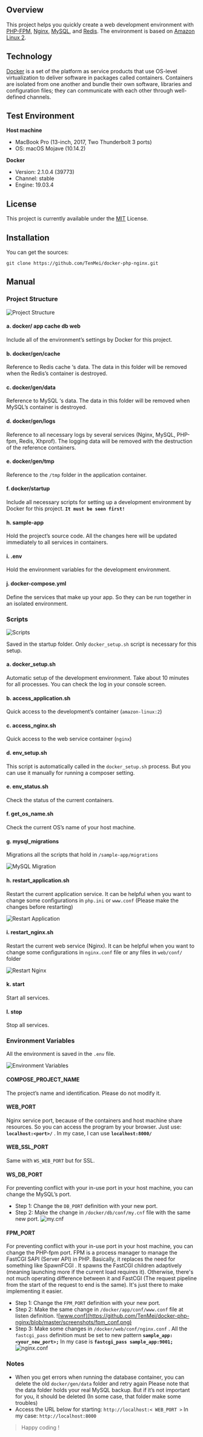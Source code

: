 ## Overview

This project helps you quickly create a web development environment with [PHP-FPM](https://php-fpm.org/), [Nginx](https://www.nginx.com/), [MySQL](https://www.mysql.com/), and [Redis](https://redis.io/). The environment is based on [Amazon Linux 2](https://aws.amazon.com/amazon-linux-2/?nc1=h_ls).

## Technology
[Docker](https://www.docker.com/) is a set of the platform as service products that use
OS-level virtualization to deliver software in packages called
containers. Containers are isolated from one another and bundle
their own software, libraries and configuration files; they can
communicate with each other through well-defined channels.

## Test Environment
**Host machine**
- MacBook Pro (13-inch, 2017, Two Thunderbolt 3 ports)
- OS: macOS Mojave (10.14.2)

**Docker**
- Version: 2.1.0.4 (39773)
- Channel: stable
- Engine: 19.03.4

## License
This project is currently available under the [MIT](https://github.com/TenMei/docker-php-nginx/blob/master/LICENSE) License.

## Installation
You can get the sources:
```
git clone https://github.com/TenMei/docker-php-nginx.git
```

## Manual
### Project Structure
![Project Structure](https://github.com/TenMei/docker-php-nginx/blob/master/screenshots/project_structure.png)
#### a. docker/ app cache db web
Include all of the environment’s settings by Docker for this project.
#### b. docker/gen/cache
> <!--Generated by Docker-->

Reference to Redis cache ‘s data. The data in this folder will be removed when the Redis’s container is destroyed.
#### c. docker/gen/data
> <!--Generated by Docker-->

Reference to MySQL ‘s data. The data in this folder will be removed when MySQL’s container is destroyed.
#### d. docker/gen/logs
> <!--Generated by Docker-->

Reference to all necessary logs by several services (Nginx, MySQL, PHP-fpm, Redis, Xhprof). The logging data will be removed with the destruction of the reference containers.
#### e. docker/gen/tmp
> <!--Generated by Docker-->

Reference to the `/tmp` folder in the application container.
#### f. docker/startup
Include all necessary scripts for setting up a development environment by Docker for this project. **`It must be seen first!`**
#### h. sample-app
Hold the project’s source code. All the changes here will be updated immediately to all services in containers.
#### i. .env
Hold the environment variables for the development environment.
#### j. docker-compose.yml
> <!--Docker file configuration-->

Define the services that make up your app. So they can be run together in an isolated environment.

### Scripts
![Scripts](https://github.com/TenMei/docker-php-nginx/blob/master/screenshots/scripts.png)

Saved in the startup folder. Only `docker_setup.sh` script is necessary for this setup.
#### a. docker_setup.sh
> <!--The first script for running-->

Automatic setup of the development environment. Take about 10 minutes for all processes. You can check the log in your console screen.
#### b. access_application.sh
> <!--Call by manual-->

Quick access to the development’s container (`amazon-linux:2`)
#### c. access_nginx.sh
> <!--Call by manual-->

Quick access to the web service container (`nginx`)
#### d. env_setup.sh
> <!--Call by manual-->

This script is automatically called in the `docker_setup.sh` process. But you can use it manually for running a composer setting.
#### e. env_status.sh
> <!--Call by manual-->

Check the status of the current containers.
#### f. get_os_name.sh
> <!--Call by manual-->

Check the current OS’s name of your host machine.
#### g. mysql_migrations
> <!--Call by manual-->

Migrations all the scripts that hold in `/sample-app/migrations`

![MySQL Migration](https://github.com/TenMei/docker-php-nginx/blob/master/screenshots/sample_migrations.png)
#### h. restart_application.sh
> <!--Call by manual-->

Restart the current application service. It can be helpful when you want to change some configurations in `php.ini` or `www.conf` (Please make the changes before restarting)

![Restart Application](https://github.com/TenMei/docker-php-nginx/blob/master/screenshots/restart_application.png)
#### i. restart_nginx.sh
> <!--Call by manual-->

Restart the current web service (Nginx). It can be helpful when you want to change some configurations in `nginx.conf` file or any files in `web/conf/` folder

![Restart Nginx](https://github.com/TenMei/docker-php-nginx/blob/master/screenshots/restart_nginx.png)
#### k. start
> <!--Call by manual-->

Start all services.
#### l. stop
> <!--Call by manual-->

Stop all services.

### Environment Variables
All the environment is saved in the `.env` file.

![Environment Variables](https://github.com/TenMei/docker-php-nginx/blob/master/screenshots/environment_setting.png)
#### COMPOSE_PROJECT_NAME
The project’s name and identification. Please do not modify it.
#### WEB_PORT
Nginx service port, because of the containers and host machine share resources. So you can access the program by your browser. Just use: **`localhost:<port>/`** . In my case, I can use **`localhost:8000/`**
#### WEB_SSL_PORT
Same with `WS_WEB_PORT` but for SSL.
#### WS_DB_PORT
For preventing conflict with your in-use port in your host machine, you can change the MySQL’s port.
- Step 1:
Change the `DB_PORT` definition with your new port.
- Step 2:
Make the change in `/docker/db/conf/my.cnf` file with the same new port.
![my.cnf](https://github.com/TenMei/docker-php-nginx/blob/master/screenshots/db_my_cnf.png)

#### FPM_PORT
For preventing conflict with your in-use port in your host machine, you can change the PHP-fpm port. FPM is a process manager to manage the FastCGI SAPI (Server API) in PHP. Basically, it replaces the need for something like SpawnFCGI . It spawns the FastCGI children adaptively (meaning launching more if the current load requires it). Otherwise, there's not much operating difference between it and FastCGI (The request pipeline from the start of the request to end is the same). It's just there to make implementing it easier.
- Step 1:
Change the `FPM_PORT` definition with your new port.
- Step 2:
Make the same change in `/docker/app/conf/www.conf` file at listen
definition.
![www.conf](https://github.com/TenMei/docker-php-nginx/blob/master/screenshots/fpm_conf.png)
- Step 3:
Make some changes in `/docker/web/conf/nginx.conf` . All the
`fastcgi_pass` definition must be set to new pattern **`sample_app:<your_new_port>;`**
In my case is **`fastcgi_pass sample_app:9001;`**
![nginx.conf](https://github.com/TenMei/docker-php-nginx/blob/master/screenshots/fpm_nginx.png)

### Notes
- When you get errors when running the database container, you can delete the old `docker/gen/data` folder and retry again
Please note that the data folder holds your real MySQL backup. But if it’s not important for you, it should be deleted (In some case, that folder make some troubles)
- Access the URL below for starting:
`http://localhost:< WEB_PORT >`
In my case:
`http://localhost:8000`

> Happy coding !
